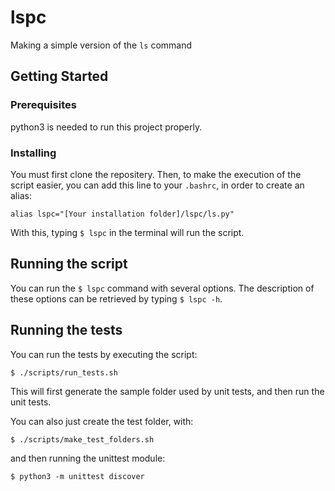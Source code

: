 <!--
Readme template taken from
https://gist.github.com/PurpleBooth/109311bb0361f32d87a2
-->

# lspc

Making a simple version of the ```ls``` command

## Getting Started

### Prerequisites

python3 is needed to run this project properly.

### Installing

You must first clone the repositery.
Then, to make the execution of the script easier, you can add this line to your ```.bashrc```, in order to create an alias:

```
alias lspc="[Your installation folder]/lspc/ls.py"
```

With this, typing ```$ lspc``` in the terminal will run the script.

## Running the script

You can run the ```$ lspc``` command with several options. The description of these options can be retrieved by typing ```$ lspc -h```.



## Running the tests

You can run the tests by executing the script:

```
$ ./scripts/run_tests.sh
```

This will first generate the sample folder used by unit tests, and then run the unit tests.

You can also just create the test folder, with:

```
$ ./scripts/make_test_folders.sh
```

and then running the unittest module:

```
$ python3 -m unittest discover
```
